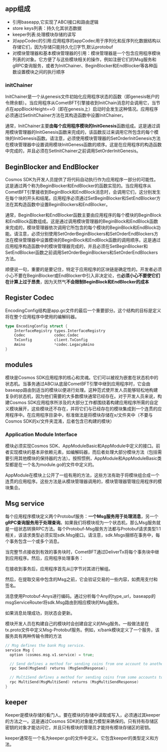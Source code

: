 ## app组成

- 引用baseapp,它实现了ABCI接口和路由逻辑
- store keys列表：持久化其状态数据
- keeper列表:处理模块存储的读写
- 对appCodec的引用:应用程序的appCodec用于序列化和反序列化数据结构以存储它们，因为存储只能持久化[]字节,默认protobuf
- 对模块管理器和基本模块管理器的引用：模块管理器是一个包含应用程序模块列表的对象。它方便了与这些模块相关的操作，例如注册它们的Msg服务和gRPC查询服务，或者为InitChainer、BeginBlocker和EndBlocker等各种函数设置模块之间的执行顺序

### initChainer

InitChainer是一个从genesis文件初始化应用程序状态的函数（即genesis帐户的令牌余额）。当应用程序从CometBFT引擎接收到InitChain消息时会调用它，当节点在appBlockHeight==0（即在genesis上）启动时会发生这种情况。应用程序必须通过SetInitChainer方法在其构造函数中设置InitChainer。

通常，InitChainer主要**由每个应用程序模块的InitGenesis**函数组成。这是通过调用模块管理器的InitGenesis函数来完成的，该函数反过来调用它所包含的每个模块的InitGenesis函数。请注意，必须使用模块管理器的SetOrderInitGenesis方法在模块管理器中设置调用模块InitGeness函数的顺序。这是在应用程序的构造函数中完成的，并且必须在SetInitChainer之前调用SetOrderInitGenesis。

## BeginBlocker and EndBlocker

Cosmos SDK为开发人员提供了将代码自动执行作为应用程序一部分的可能性。这是通过两个称为BeginBlocker和EndBlocker的函数实现的。当应用程序从CometBFT引擎接收到BeginBlock和EndBlock消息时，会调用它们，这分别发生在每个块的开头和结尾。应用程序必须通过SetBeginBlocker和SetEndBlocker方法在其构造函数中设置BeginBlockers和EndBlocker。

通常，BeginBlocker和EndBlocker函数主要由应用程序的每个模块的BeginBlock和EndBlock函数组成。这是通过调用模块管理器的BeginBlock和EndBlock函数来完成的，模块管理器依次调用它所包含的每个模块的BeginBlock和EndBlock功能。请注意，必须分别使用SetOrderBeginBlockers和SetOrderEndBlockers方法在模块管理器中设置模块的BeginBlock和EndBlock函数的调用顺序。这是通过应用程序构造函数中的模块管理器完成的，并且必须在SetBeginBlocker和SetEndBlocker函数之前调用SetOrderBeginBlockers和SetOrderEndBlockers方法。

顺便说一句，重要的是要记住，特定于应用程序的区块链是确定性的。开发者必须小心不要在BeginBlocker或EndBlocker中引入非决定论，也**必须小心不要使它们在计算上过于昂贵**，因为天然气**不会限制BeginBlock和EndBlocker的成本**

## Register Codec

EncodingConfig结构是app.go文件的最后一个重要部分。这个结构的目标是定义将在整个应用程序中使用的编解码器。

```GO
type EncodingConfig struct {
	InterfaceRegistry types.InterfaceRegistry
	Codec             codec.Codec
	TxConfig          client.TxConfig
	Amino             *codec.LegacyAmino
}
```

## modules

模块是Cosmos SDK应用程序的核心和灵魂。它们可以被视为嵌套在状态机中的状态机。当事务通过ABCI从底层CometBFT引擎中继到应用程序时，它会由baseapp路由到适当的模块以便进行处理。这种范式使开发人员能够轻松地构建复杂的状态机，因为他们需要的大多数模块通常已经存在。对于开发人员来说，构建Cosmos SDK应用程序所涉及的大部分工作都围绕着构建应用程序所需的自定义模块展开，这些模块还不存在，并将它们与已经存在的模块集成到一个连贯的应用程序中。在应用程序目录中，标准做法是将模块存储在x/文件夹中（不要与Cosmos SDK的x/文件夹混淆，后者包含已构建的模块）

### Application Module Interface

模块必须实现Cosmos SDK、AppModuleBasic和AppModule中定义的接口。前者实现模块的基本非依赖元素，如编解码器，而后者处理大部分模块方法（包括需要引用其他模块的保持器的方法）。按照惯例，AppModule和AppModuleBasic类型都是在一个名为module.go的文件中定义的。

AppModule在模块上公开了一组有用的方法，这些方法有助于将模块组合成一个连贯的应用程序。这些方法是从模块管理器调用的，模块管理器管理应用程序的模块集合。

## Msg service

每个应用程序模块定义两个Protobuf服务：**一个Msg服务用于处理消息**，另一个**gRPC查询服务用于处理查询**。如果我们将模块视为一个状态机，那么Msg服务就是一组状态转换RPC方法。每个Protobuf-Msg服务方法都与Protobuf请求类型1:1相关，该请求类型必须实现sdk.Msg接口。请注意，sdk.Msgs捆绑在事务中，每个事务包含一个或多个消息。

当完整节点接收到有效的事务块时，CometBFT通过DeliverTx将每个事务块中继到应用程序。然后，应用程序处理事务：

在接收到事务后，应用程序首先从[]字节对其进行解组。

然后，在提取交易中包含的Msg之前，它会验证交易的一些内容，如费用支付和签名。

消息使用Protobuf-Anys进行编码。通过分析每个Any的type_url，baseapp的msgServiceRouter将sdk.Msg路由到相应模块的Msg服务。

如果消息处理成功，则状态会更新。

模块开发人员在构建自己的模块时会创建自定义的Msg服务。一般做法是在tx.proto文件中定义Msg-Protobuf服务。例如，x/bank模块定义了一个服务，该服务具有两种传输令牌的方法

```go
// Msg defines the bank Msg service.
service Msg {
  option (cosmos.msg.v1.service) = true;

  // Send defines a method for sending coins from one account to another account.
  rpc Send(MsgSend) returns (MsgSendResponse);

  // MultiSend defines a method for sending coins from some accounts to other accounts.
  rpc MultiSend(MsgMultiSend) returns (MsgMultiSendResponse)
}
```

## keeper

Keeper是模块存储的看门人。要在模块的存储中读取或写入，必须通过其keeper的方法之一。这是通过Cosmos SDK的对象能力模型来确保的。只有持有存储区密钥的对象才能访问它，并且只有模块的管理员才能持有模块存储区的密钥。

keeper通常在一个名为keeper.go的文件中定义。它包含keeper的类型定义和方法。